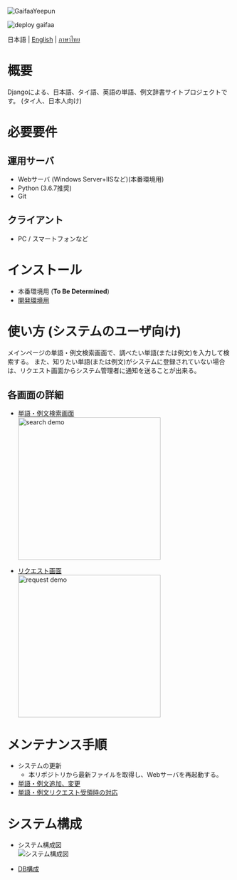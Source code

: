 ![GaifaaYeepun](https://user-images.githubusercontent.com/42882840/80269234-b4ad1c80-86e8-11ea-8a02-567b854170d5.png)

![deploy gaifaa](https://github.com/jocv-thai/pleethai/workflows/deploy%20gaifaa/badge.svg)

日本語 | [English](./docs/en/README.md) | [ภาษาไทย](./docs/th/README.md)

# 概要
Djangoによる、日本語、タイ語、英語の単語、例文辞書サイトプロジェクトです。
(タイ人、日本人向け)

# 必要要件
## 運用サーバ

* Webサーバ (Windows Server+IISなど)(本番環境用)
* Python (3.6.7推奨)
* Git

## クライアント

* PC / スマートフォンなど


# インストール
- 本番環境用 (**To Be Determined**)
- [開発環境用](./docs/ja/install_develop.md)


# 使い方 (システムのユーザ向け)
メインページの単語・例文検索画面で、調べたい単語(または例文)を入力して検索する。
また、知りたい単語(または例文)がシステムに登録されていない場合は、リクエスト画面からシステム管理者に通知を送ることが出来る。


## 各画面の詳細

- [単語・例文検索画面](./docs/ja/howtouse_search.md)  
[<img src ="https://user-images.githubusercontent.com/42882840/101600410-96f5b300-3a3e-11eb-946c-67aa101f1ddb.gif" alt="search demo" width="320">](./docs/ja/howtouse_search.md)

- [リクエスト画面](./docs/ja/howtouse_request.md)  
[<img src ="https://user-images.githubusercontent.com/42882840/101600726-0f5c7400-3a3f-11eb-8bad-3a91b21d8d55.png" alt="request demo" width="320">](./docs/ja/howtouse_request.md)


# メンテナンス手順
- システムの更新
  - 本リポジトリから最新ファイルを取得し、Webサーバを再起動する。
- [単語・例文追加、変更](./docs/ja/maintenance_dataedit.md)
- [単語・例文リクエスト受領時の対応](./docs/ja/maintenance_reqreceived.md)


# システム構成
- システム構成図  
![システム構成図](https://docs.google.com/drawings/d/e/2PACX-1vSLFh_yZhKKi0L7hnfksXXx2Rjc6bimx0RjocQRpwrI5KxMZSzmARUx9lNiZXjq-8R6oSboAkMqkxgV/pub?w=2024&h=996)

- [DB構成](./docs/ja/database.md)
